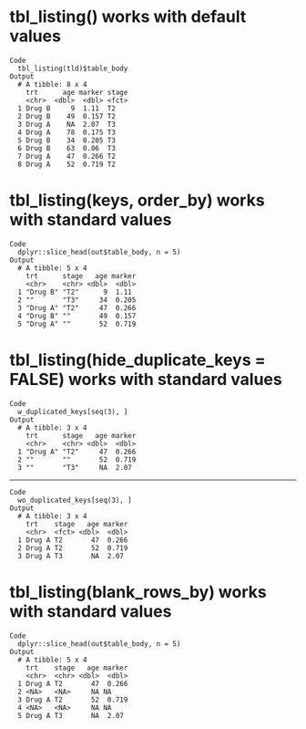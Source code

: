 # tbl_listing() works with default values

    Code
      tbl_listing(tld)$table_body
    Output
      # A tibble: 8 x 4
        trt      age marker stage
        <chr>  <dbl>  <dbl> <fct>
      1 Drug B     9  1.11  T2   
      2 Drug B    49  0.157 T2   
      3 Drug A    NA  2.07  T3   
      4 Drug A    78  0.175 T3   
      5 Drug B    34  0.205 T3   
      6 Drug B    63  0.06  T3   
      7 Drug A    47  0.266 T2   
      8 Drug A    52  0.719 T2   

# tbl_listing(keys, order_by) works with standard values

    Code
      dplyr::slice_head(out$table_body, n = 5)
    Output
      # A tibble: 5 x 4
        trt      stage   age marker
        <chr>    <chr> <dbl>  <dbl>
      1 "Drug B" "T2"      9  1.11 
      2 ""       "T3"     34  0.205
      3 "Drug A" "T2"     47  0.266
      4 "Drug B" ""       49  0.157
      5 "Drug A" ""       52  0.719

# tbl_listing(hide_duplicate_keys = FALSE) works with standard values

    Code
      w_duplicated_keys[seq(3), ]
    Output
      # A tibble: 3 x 4
        trt      stage   age marker
        <chr>    <chr> <dbl>  <dbl>
      1 "Drug A" "T2"     47  0.266
      2 ""       ""       52  0.719
      3 ""       "T3"     NA  2.07 

---

    Code
      wo_duplicated_keys[seq(3), ]
    Output
      # A tibble: 3 x 4
        trt    stage   age marker
        <chr>  <fct> <dbl>  <dbl>
      1 Drug A T2       47  0.266
      2 Drug A T2       52  0.719
      3 Drug A T3       NA  2.07 

# tbl_listing(blank_rows_by) works with standard values

    Code
      dplyr::slice_head(out$table_body, n = 5)
    Output
      # A tibble: 5 x 4
        trt    stage   age marker
        <chr>  <chr> <dbl>  <dbl>
      1 Drug A T2       47  0.266
      2 <NA>   <NA>     NA NA    
      3 Drug A T2       52  0.719
      4 <NA>   <NA>     NA NA    
      5 Drug A T3       NA  2.07 

